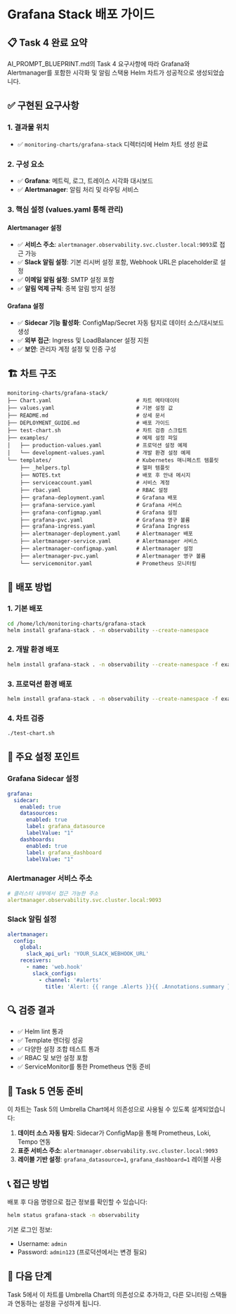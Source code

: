 # Grafana Stack 배포 가이드

## 📋 Task 4 완료 요약

AI_PROMPT_BLUEPRINT.md의 Task 4 요구사항에 따라 Grafana와 Alertmanager를 포함한 시각화 및 알림 스택용 Helm 차트가 성공적으로 생성되었습니다.

## ✅ 구현된 요구사항

### 1. 결과물 위치
- ✅ `monitoring-charts/grafana-stack` 디렉터리에 Helm 차트 생성 완료

### 2. 구성 요소
- ✅ **Grafana**: 메트릭, 로그, 트레이스 시각화 대시보드
- ✅ **Alertmanager**: 알림 처리 및 라우팅 서비스

### 3. 핵심 설정 (values.yaml 통해 관리)

#### Alertmanager 설정
- ✅ **서비스 주소**: `alertmanager.observability.svc.cluster.local:9093`로 접근 가능
- ✅ **Slack 알림 설정**: 기본 리시버 설정 포함, Webhook URL은 placeholder로 설정
- ✅ **이메일 알림 설정**: SMTP 설정 포함
- ✅ **알림 억제 규칙**: 중복 알림 방지 설정

#### Grafana 설정
- ✅ **Sidecar 기능 활성화**: ConfigMap/Secret 자동 탐지로 데이터 소스/대시보드 생성
- ✅ **외부 접근**: Ingress 및 LoadBalancer 설정 지원
- ✅ **보안**: 관리자 계정 설정 및 인증 구성

## 🏗️ 차트 구조

```
monitoring-charts/grafana-stack/
├── Chart.yaml                           # 차트 메타데이터
├── values.yaml                          # 기본 설정 값
├── README.md                            # 상세 문서
├── DEPLOYMENT_GUIDE.md                  # 배포 가이드
├── test-chart.sh                        # 차트 검증 스크립트
├── examples/                            # 예제 설정 파일
│   ├── production-values.yaml           # 프로덕션 설정 예제
│   └── development-values.yaml          # 개발 환경 설정 예제
└── templates/                           # Kubernetes 매니페스트 템플릿
    ├── _helpers.tpl                     # 헬퍼 템플릿
    ├── NOTES.txt                        # 배포 후 안내 메시지
    ├── serviceaccount.yaml              # 서비스 계정
    ├── rbac.yaml                        # RBAC 설정
    ├── grafana-deployment.yaml          # Grafana 배포
    ├── grafana-service.yaml             # Grafana 서비스
    ├── grafana-configmap.yaml           # Grafana 설정
    ├── grafana-pvc.yaml                 # Grafana 영구 볼륨
    ├── grafana-ingress.yaml             # Grafana Ingress
    ├── alertmanager-deployment.yaml     # Alertmanager 배포
    ├── alertmanager-service.yaml        # Alertmanager 서비스
    ├── alertmanager-configmap.yaml      # Alertmanager 설정
    ├── alertmanager-pvc.yaml            # Alertmanager 영구 볼륨
    └── servicemonitor.yaml              # Prometheus 모니터링
```

## 🚀 배포 방법

### 1. 기본 배포
```bash
cd /home/lch/monitoring-charts/grafana-stack
helm install grafana-stack . -n observability --create-namespace
```

### 2. 개발 환경 배포
```bash
helm install grafana-stack . -n observability --create-namespace -f examples/development-values.yaml
```

### 3. 프로덕션 환경 배포
```bash
helm install grafana-stack . -n observability --create-namespace -f examples/production-values.yaml
```

### 4. 차트 검증
```bash
./test-chart.sh
```

## 🔧 주요 설정 포인트

### Grafana Sidecar 설정
```yaml
grafana:
  sidecar:
    enabled: true
    datasources:
      enabled: true
      label: grafana_datasource
      labelValue: "1"
    dashboards:
      enabled: true
      label: grafana_dashboard
      labelValue: "1"
```

### Alertmanager 서비스 주소
```yaml
# 클러스터 내부에서 접근 가능한 주소
alertmanager.observability.svc.cluster.local:9093
```

### Slack 알림 설정
```yaml
alertmanager:
  config:
    global:
      slack_api_url: 'YOUR_SLACK_WEBHOOK_URL'
    receivers:
      - name: 'web.hook'
        slack_configs:
          - channel: '#alerts'
            title: 'Alert: {{ range .Alerts }}{{ .Annotations.summary }}{{ end }}'
```

## 🔍 검증 결과

- ✅ Helm lint 통과
- ✅ Template 렌더링 성공
- ✅ 다양한 설정 조합 테스트 통과
- ✅ RBAC 및 보안 설정 포함
- ✅ ServiceMonitor를 통한 Prometheus 연동 준비

## 🔗 Task 5 연동 준비

이 차트는 Task 5의 Umbrella Chart에서 의존성으로 사용될 수 있도록 설계되었습니다:

1. **데이터 소스 자동 탐지**: Sidecar가 ConfigMap을 통해 Prometheus, Loki, Tempo 연동
2. **표준 서비스 주소**: `alertmanager.observability.svc.cluster.local:9093`
3. **레이블 기반 설정**: `grafana_datasource=1`, `grafana_dashboard=1` 레이블 사용

## 📞 접근 방법

배포 후 다음 명령으로 접근 정보를 확인할 수 있습니다:

```bash
helm status grafana-stack -n observability
```

기본 로그인 정보:
- Username: `admin`
- Password: `admin123` (프로덕션에서는 변경 필요)

## 🎯 다음 단계

Task 5에서 이 차트를 Umbrella Chart의 의존성으로 추가하고, 다른 모니터링 스택들과 연동하는 설정을 구성하게 됩니다.
